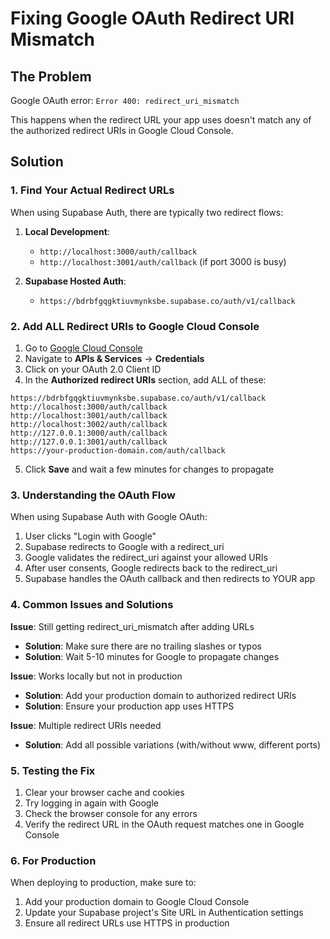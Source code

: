 # Fixing Google OAuth Redirect URI Mismatch

## The Problem
Google OAuth error: `Error 400: redirect_uri_mismatch`

This happens when the redirect URL your app uses doesn't match any of the authorized redirect URIs in Google Cloud Console.

## Solution

### 1. Find Your Actual Redirect URLs

When using Supabase Auth, there are typically two redirect flows:

1. **Local Development**: 
   - `http://localhost:3000/auth/callback`
   - `http://localhost:3001/auth/callback` (if port 3000 is busy)

2. **Supabase Hosted Auth**:
   - `https://bdrbfgqgktiuvmynksbe.supabase.co/auth/v1/callback`

### 2. Add ALL Redirect URIs to Google Cloud Console

1. Go to [Google Cloud Console](https://console.cloud.google.com)
2. Navigate to **APIs & Services** → **Credentials**
3. Click on your OAuth 2.0 Client ID
4. In the **Authorized redirect URIs** section, add ALL of these:

```
https://bdrbfgqgktiuvmynksbe.supabase.co/auth/v1/callback
http://localhost:3000/auth/callback
http://localhost:3001/auth/callback
http://localhost:3002/auth/callback
http://127.0.0.1:3000/auth/callback
http://127.0.0.1:3001/auth/callback
https://your-production-domain.com/auth/callback
```

5. Click **Save** and wait a few minutes for changes to propagate

### 3. Understanding the OAuth Flow

When using Supabase Auth with Google OAuth:

1. User clicks "Login with Google"
2. Supabase redirects to Google with a redirect_uri
3. Google validates the redirect_uri against your allowed URIs
4. After user consents, Google redirects back to the redirect_uri
5. Supabase handles the OAuth callback and then redirects to YOUR app

### 4. Common Issues and Solutions

**Issue**: Still getting redirect_uri_mismatch after adding URLs
- **Solution**: Make sure there are no trailing slashes or typos
- **Solution**: Wait 5-10 minutes for Google to propagate changes

**Issue**: Works locally but not in production
- **Solution**: Add your production domain to authorized redirect URIs
- **Solution**: Ensure your production app uses HTTPS

**Issue**: Multiple redirect URIs needed
- **Solution**: Add all possible variations (with/without www, different ports)

### 5. Testing the Fix

1. Clear your browser cache and cookies
2. Try logging in again with Google
3. Check the browser console for any errors
4. Verify the redirect URL in the OAuth request matches one in Google Console

### 6. For Production

When deploying to production, make sure to:
1. Add your production domain to Google Cloud Console
2. Update your Supabase project's Site URL in Authentication settings
3. Ensure all redirect URLs use HTTPS in production